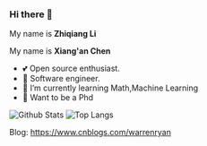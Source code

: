 ### Hi there 👋

My name is **Zhiqiang Li**

My name is **Xiang'an Chen**

- 💕 Open source enthusiast.
- 👔 Software engineer.
- 🌱 I’m currently learning Math,Machine Learning
- 🤔 Want to be a Phd
<!--
**StevenEco/StevenEco** is a ✨ _special_ ✨ repository because its `README.md` (this file) appears on your GitHub profile.

Here are some ideas to get you started:

- 🔭 I’m currently working on ...
- 🌱 I’m currently learning ...
- 👯 I’m looking to collaborate on ...
- 🤔 I’m looking for help with ...
- 💬 Ask me about ...
- 📫 How to reach me: ...
- 😄 Pronouns: ...
- ⚡ Fun fact: ...
-->

![Github Stats](https://github-readme-stats.vercel.app/api?username=StevenEco&show_icons=true&theme=cobalt)
![Top Langs](https://github-readme-stats.vercel.app/api/top-langs/?username=StevenEco&theme=cobalt&layout=compact)

Blog: https://www.cnblogs.com/warrenryan

